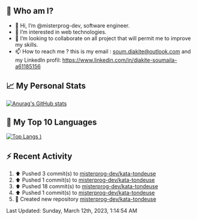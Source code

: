 ## **🔎 Who am I?**
- 👋 Hi, I’m @misterprog-dev, software engineer.
- 👀 I’m interested in web technologies.
- 💞️ I’m looking to collaborate on all project that will permit me to improve my skills.
- 📫 How to reach me ? this is my email : soum.diakite@outlook.com and my LinkedIn profil: https://www.linkedin.com/in/diakite-soumaila-a61185156


## **📈 My Personal Stats**
[![Anurag's GitHub stats](https://github-readme-stats.vercel.app/api?username=misterprog-dev&count_private=true&show_icons=true)](https://github.com/anuraghazra/github-readme-stats)

## **📣 My Top 10 Languages**
[![Top Langs](https://github-readme-stats.vercel.app/api/top-langs/?username=misterprog-dev&langs_count=10&layout=compact&hide=html,css&hide_title=true&&&show_icons=true)
)](https://github.com/anuraghazra/github-readme-stats)

## **⚡ Recent Activity**
<!--RECENT_ACTIVITY:start-->
1. ⬆️ Pushed 3 commit(s) to [misterprog-dev/kata-tondeuse](https://github.com/misterprog-dev/kata-tondeuse)<br>
2. ⬆️ Pushed 1 commit(s) to [misterprog-dev/kata-tondeuse](https://github.com/misterprog-dev/kata-tondeuse)<br>
3. ⬆️ Pushed 18 commit(s) to [misterprog-dev/kata-tondeuse](https://github.com/misterprog-dev/kata-tondeuse)<br>
4. ⬆️ Pushed 1 commit(s) to [misterprog-dev/kata-tondeuse](https://github.com/misterprog-dev/kata-tondeuse)<br>
5. 📔 Created new repository [misterprog-dev/kata-tondeuse](https://github.com/misterprog-dev/kata-tondeuse)<br>
<!--RECENT_ACTIVITY:end-->
<!--RECENT_ACTIVITY:last_update-->
Last Updated: Sunday, March 12th, 2023, 1:14:54 AM
<!--RECENT_ACTIVITY:last_update_end-->

<!---
misterprog-dev/misterprog-dev is a ✨ special ✨ repository because its `README.md` (this file) appears on your GitHub profile.
You can click the Preview link to take a look at your changes.
--->



